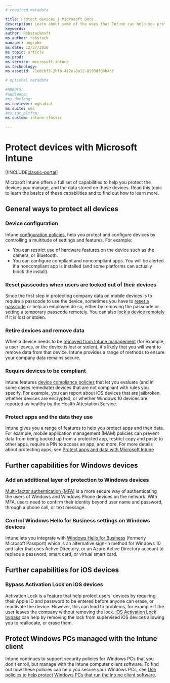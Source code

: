 ```yaml
---
# required metadata

title: Protect devices | Microsoft Docs
description: Learn about some of the ways that Intune can help you protect your devices against unauthorized access and other threats.
keywords:
author: Robstackmsftms.author: robstack
manager: angrobe
ms.date: 12/27/2016
ms.topic: article
ms.prod:
ms.service: microsoft-intune
ms.technology:
ms.assetid: 71e0cbf3-2bfb-412e-8a12-8503df08b4cf

# optional metadata

#ROBOTS:
#audience:
#ms.devlang:
ms.reviewer: mghadial
ms.suite: ems
#ms.tgt_pltfrm:
ms.custom: intune-classic

---
```


# Protect devices with Microsoft Intune

[!INCLUDE[classic-portal](../includes/classic-portal.md)]

Microsoft Intune offers a full set of capabilities to help you protect the devices you manage, and the data stored on those devices. Read this topic to learn the basics of these capabilities and to find out how to learn more.

## General ways to protect all devices

### Device configuration
Intune [configuration policies](manage-settings-and-features-on-your-devices-with-microsoft-intune-policies.md), help you protect and configure devices by controlling a multitude of settings and features. For example:
- You can restrict use of hardware features on the device such as the camera, or Bluetooth.
- You can configure compliant and noncompliant apps. You will be alerted if a noncompliant app is installed (and some platforms can actually block the install).

### Reset passcodes when users are locked out of their devices
Since the first step in protecting company data on mobile devices is to require a passcode to use the device, sometimes you have to [reset a passcode](use-remote-lock-and-passcode-reset-in-microsoft-intune.md) or help an employee do so, either by removing the passcode or setting a temporary passcode remotely. You can also [lock a device remotely](use-remote-lock-and-passcode-reset-in-microsoft-intune.md) if it is lost or stolen.

### Retire devices and remove data
When a device needs to be [removed from Intune management](retire-devices-from-microsoft-intune-management.md) (for example, a user leaves, or the device is lost or stolen), it's likely that you will want to remove data from that device. Intune provides a range of methods to ensure your company data remains secure.

### Require devices to be compliant
Intune features [device compliance policies](introduction-to-device-compliance-policies-in-microsoft-intune.md) that let you evaluate (and in some cases remediate) devices that are not compliant with rules you specify. For example, you can report about iOS devices that are jailbroken, whether devices are encrypted, or whether Windows 10 devices are reported as healthy by the Health Attestation Service.

### Protect apps and the data they use
Intune gives you a range of features to help you protect apps and their data. For example, mobile application management (MAM) policies can prevent data from being backed up from a protected app, restrict copy and paste to other apps, require a PIN to access an app, and more. For more details about protecting apps, see [Protect apps and data with Microsoft Intune](protect-apps-and-data-with-microsoft-intune.md)

## Further capabilities for Windows devices

### Add an additional layer of protection to Windows devices
[Multi-factor authentication (MFA)](protect-windows-devices-with-multi-factor-authentication.md) is a more secure way of authenticating the users of Windows and Windows Phone devices on the network.  With MFA, users need to confirm their identity beyond user name and password, through a phone call, or text message.

### Control Windows Hello for Business settings on Windows devices
Intune lets you integrate with [Windows Hello for Business](control-microsoft-passport-settings-on-devices-with-microsoft-intune.md) (formerly Microsoft Passport) which is an alternative sign-in method for Windows 10 and later that uses Active Directory, or an Azure Active Directory account to replace a password, smart card, or virtual smart card.

## Further capabilities for iOS devices

### Bypass Activation Lock on iOS devices
Activation Lock is a feature that help protect users' devices by requiring their Apple ID and password to be entered before anyone can erase, or reactivate the device. However, this can lead to problems, for example if the user leaves the company without removing the lock. [iOS Activation Lock bypass](help-protect-ios-devices-with-activation-lock-bypass-for-microsoft-intune.md) can help by removing the lock from supervised iOS devices allowing you to reallocate, or erase them.



## Protect Windows PCs managed with the Intune client
Intune continues to support security policies for Windows PCs that you don't enroll, but manage with the Intune computer client software. To find out how these policies can help you secure your Windows PCs, see [Use policies to help protect Windows PCs that run the Intune client software](policies-to-protect-windows-pcs-in-microsoft-intune.md).
